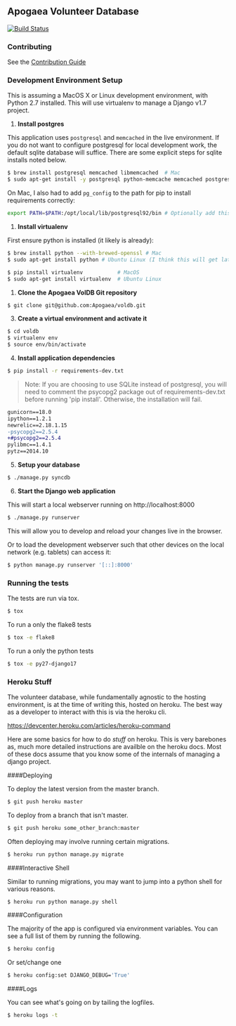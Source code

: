 ## Apogaea Volunteer Database

[![Build Status](https://travis-ci.org/Apogaea/voldb.png)](https://travis-ci.org/Apogaea/voldb)

### Contributing

See the [Contribution Guide](CONTRIBUTING.md)

### Development Environment Setup

This is assuming a MacOS X or Linux development environment, with Python 2.7 installed.
This will use virtualenv to manage a Django v1.7 project.


1. **Install postgres**  

  This application uses `postgresql` and `memcached` in the live 
  environment. If you do not want to configure postgresql for
  local development work, the default sqlite database will suffice. 
  There are some explicit steps for sqlite installs noted below. 

  ```bash
  $ brew install postgresql memcached libmemcached  # Mac
  $ sudo apt-get install -y postgresql python-memcache memcached postgresql-server-dev-all libncurses5-dev libmemcached-dev zlib1g-dev libssl-dev python-dev build-essential git # Ubuntu/Linux

  ```
 
  On Mac, I also had to add `pg_config` to the path for pip to install requirements correctly:
  ```bash
  export PATH=$PATH:/opt/local/lib/postgresql92/bin # Optionally add this to .bashrc
  ```

1. **Install virtualenv**  
  
  First ensure python is installed (it likely is already): 
 
  ```bash
  $ brew install python --with-brewed-openssl # Mac
  $ sudo apt-get install python # Ubuntu Linux (I think this will get latest 2.x)
  
  ```   
  ```bash
  $ pip install virtualenv           # MacOS
  $ sudo apt-get install virtualenv  # Ubuntu Linux
  ```
  
1. **Clone the Apogaea VolDB Git repository**

  ```bash
  $ git clone git@github.com:Apogaea/voldb.git
  ```

3. **Create a virtual environment and activate it**
  
  ```bash
  $ cd voldb
  $ virtualenv env
  $ source env/bin/activate
  ```

4. **Install application dependencies**
  
  ```bash
  $ pip install -r requirements-dev.txt
  ```

  > Note: If you are choosing to use SQLite instead of postgresql, you
  will need to comment the psycopg2 package out of requirements-dev.txt
  before running 'pip install'. Otherwise, the installation will fail.

  ```diff
  gunicorn==18.0
  ipython==1.2.1
  newrelic==2.18.1.15
  -psycopg2==2.5.4
  +#psycopg2==2.5.4
  pylibmc==1.4.1
  pytz==2014.10

  ```
  
5. **Setup your database**

  ```bash
  $ ./manage.py syncdb
  ```

6. **Start the Django web application**

  This will start a local webserver running on http://localhost:8000

  ```bash
  $ ./manage.py runserver
  ```
  This will allow you to develop and reload your changes live in the browser.
  
  Or to load the development webserver such that other devices on the local
  network (e.g. tablets) can access it:
  
  ```bash
  $ python manage.py runserver '[::]:8000'
  ```

### Running the tests

The tests are run via tox.

```bash
$ tox
```

To run a only the flake8 tests

```bash
$ tox -e flake8
```

To run a only the python tests

```bash
$ tox -e py27-django17
```

### Heroku Stuff

The volunteer database, while fundamentally agnostic to the hosting
environment, is at the time of writing this, hosted on heroku.  The best way as
a developer to interact with this is via the heroku cli.

https://devcenter.heroku.com/articles/heroku-command

Here are some basics for how to do *stuff* on heroku.  This is very barebones
as, much more detailed instructions are availble on the heroku docs.  Most of
these docs assume that you know some of the internals of managing a django
project.


####Deploying

To deploy the latest version from the master branch.

```bash
$ git push heroku master
```

To deploy from a branch that isn't master.
```bash
$ git push heroku some_other_branch:master
```

Often deploying may involve running certain migrations.

```bash
$ heroku run python manage.py migrate
```

####Interactive Shell

Similar to running migrations, you may want to jump into a python shell for
various reasons.

```bash
$ heroku run python manage.py shell
```

####Configuration

The majority of the app is configured via environment variables.  You can see a
full list of them by running the following.

```bash
$ heroku config
```

Or set/change one

```bash
$ heroku config:set DJANGO_DEBUG='True'
```

####Logs

You can see what's going on by tailing the logfiles.

```bash
$ heroku logs -t
```
